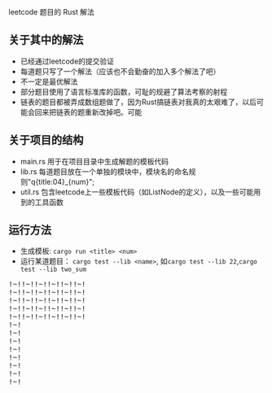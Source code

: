
leetcode 题目的 Rust 解法

## 关于其中的解法
- 已经通过leetcode的提交验证
- 每道题只写了一个解法（应该也不会勤奋的加入多个解法了吧）
- 不一定是最优解法
- 部分题目使用了语言标准库的函数，可耻的规避了算法考察的射程
- 链表的题目都被弄成数组题做了，因为Rust搞链表对我真的太艰难了，以后可能会回来把链表的题重新改掉吧。可能

## 关于项目的结构
- main.rs 用于在项目目录中生成解题的模板代码
- lib.rs 每道题目放在一个单独的模块中，模块名的命名规则"q{title:04}_{num}";
- util.rs 包含leetcode上一些模板代码（如ListNode的定义），以及一些可能用到的工具函数

## 运行方法

- 生成模板: `cargo run <title> <num>`
- 运行某道题目： `cargo test --lib <name>`, 如`cargo test --lib 22`,`cargo test --lib two_sum`


<pre>
!~!!~!!~!!~!!~!!~!
!~!!~!!~!!~!!~!!~!
!~!!~!!~!!~!!~!!~!
!~!!~!!~!!~!!~!!~!
!~!!~!!~!!~!!~!!~!
!~!
!~!
!~!
!~!
!~!
!~!
!~!
!~!
</pre>